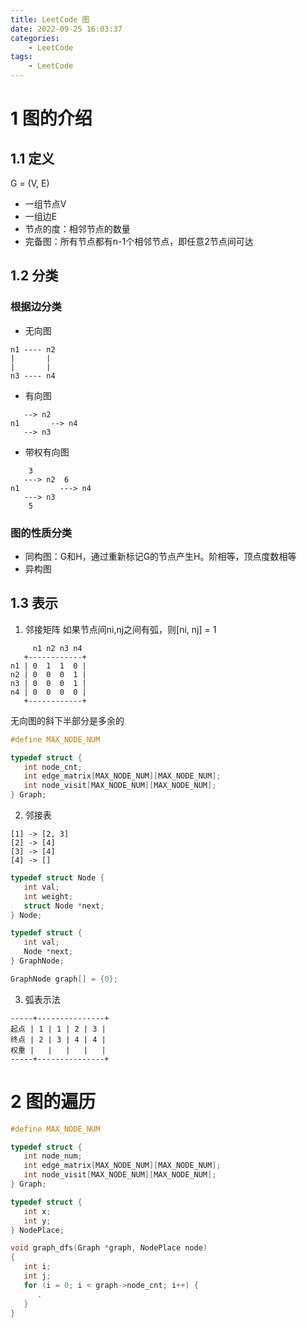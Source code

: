 ```yaml
---
title: LeetCode 图
date: 2022-09-25 16:03:37
categories:
    - LeetCode
tags:
    - LeetCode
---
```


# 1 图的介绍
## 1.1 定义
G = (V, E)
- 一组节点V
- 一组边E
- 节点的度：相邻节点的数量
- 完备图：所有节点都有n-1个相邻节点，即任意2节点间可达
## 1.2 分类
### 根据边分类
- 无向图
```
n1 ---- n2
|       |
|       |
n3 ---- n4
```
- 有向图
```
   --> n2
n1       --> n4
   --> n3
```
- 带权有向图
```
    3
   ---> n2  6
n1         ---> n4
   ---> n3
    5
```
### 图的性质分类
- 同构图：G和H，通过重新标记G的节点产生H。阶相等，顶点度数相等
- 异构图

## 1.3 表示
1. 邻接矩阵
如果节点间ni,nj之间有弧，则[ni, nj] = 1
```
     n1 n2 n3 n4
   +------------+
n1 | 0  1  1  0 |
n2 | 0  0  0  1 |
n3 | 0  0  0  1 |
n4 | 0  0  0  0 |
   +------------+
```
无向图的斜下半部分是多余的
```c
#define MAX_NODE_NUM

typedef struct {
   int node_cnt;
   int edge_matrix[MAX_NODE_NUM][MAX_NODE_NUM];
   int node_visit[MAX_NODE_NUM][MAX_NODE_NUM];
} Graph;
```
2. 邻接表
```
[1] -> [2, 3]
[2] -> [4]
[3] -> [4]
[4] -> []
```
```c
typedef struct Node {
   int val;
   int weight;
   struct Node *next;
} Node;

typedef struct {
   int val;
   Node *next;
} GraphNode;

GraphNode graph[] = {0};
```
3. 弧表示法
```
-----+---------------+
起点 | 1 | 1 | 2 | 3 |
终点 | 2 | 3 | 4 | 4 |
权重 |   |   |   |   |
-----+---------------+
```

# 2 图的遍历
```c
#define MAX_NODE_NUM

typedef struct {
   int node_num;
   int edge_matrix[MAX_NODE_NUM][MAX_NODE_NUM];
   int node_visit[MAX_NODE_NUM][MAX_NODE_NUM];
} Graph;

typedef struct {
   int x;
   int y;
} NodePlace;

void graph_dfs(Graph *graph, NodePlace node)
{
   int i;
   int j;
   for (i = 0; i < graph->node_cnt; i++) {
      .
   }
}
```

